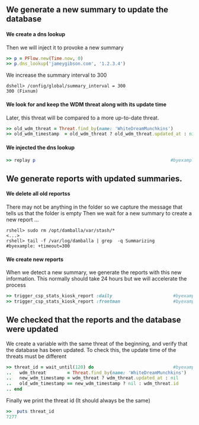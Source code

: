 
<!--
Load the Harness engine (Ruby)

>> require_relative './harness.rb'                                                              # byexample: +pass +timeout=30
>> Harness::init_test(self, 'product' => 'csp','active_record_on' => true,'bg_noise' => true)   # byexample: +pass +timeout=30

>> require_relative "lib/csp/csp_stats_kiosk_helpers.rb"
>> require_relative "lib/csp/activerecord_classes.rb"

Grab anything involving frontman for debugging
>> add_custom_grep('/var/log/damballa', 'frontman' => 'frontman')

-->
## We generate a new summary to update the database

#### We create a dns lookup
Then we will inject it to provoke a new summary
```ruby
>> p = PFlow.new(Time.now, 0)
>> p.dns_lookup('jameygibson.com', '1.2.3.4')

```
We increase the summary interval to 300
```shell
dshell> /config/global/summary_interval = 300
300 (Fixnum)
```

#### We look for and keep the WDM threat along with its update time
Later, this threat will be compared to a more up-to-date threat.
```ruby
>> old_wdm_threat = Threat.find_by(name: 'WhiteDreamMunchkins')
>> old_wdm_timestamp  = old_wdm_threat ? old_wdm_threat.updated_at : nil

```

#### We injected the dns lookup
```ruby
>> replay p                                                   #byexample: +timeout=10

```

## We generate reports with updated summaries.

#### We delete all old reportss
There may not be anything in the folder so we capture the message that tells us that
the folder is empty
Then we wait for a new summary to create a new report ...
```shell
rshell> sudo rm /opt/damballa/var/stash/*
<...>
rshell> tail -f /var/log/damballa | grep  -q Summarizing      #byexample: +timeout=300

```

#### We create new reports
When we detect a new summary, we generate the reports with this new information.
This normally should take 24 hours but we will accelerate the process
```ruby
>> trigger_csp_stats_kiosk_report :daily                       #byexample: +timeout=10
>> trigger_csp_stats_kiosk_report :frontman                    #byexample: +timeout=10

```

## We checked that the reports and the database were updated
We create a variable with the same threat of the beginning, and verify that the database has been updated.
To check this, the update time of the threats must be different
```ruby
>> threat_id = wait_until(120) do                              #byexample: +timeout 120
..   wdm_threat        = Threat.find_by(name: 'WhiteDreamMunchkins')
..   new_wdm_timestamp = wdm_threat ? wdm_threat.updated_at : nil
..   old_wdm_timestamp == new_wdm_timestamp ? nil : wdm_threat.id
.. end

```

Finally we print the threat id (It should always be the same)
```ruby
>>  puts threat_id
7277
```

